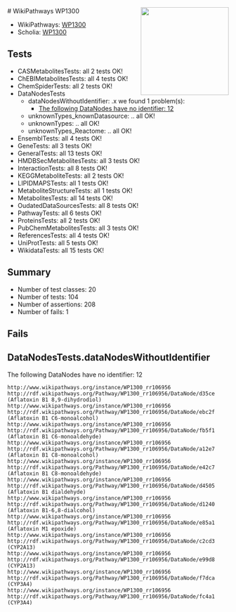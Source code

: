 <img style="float: right; width: 200px" src="https://upload.wikimedia.org/wikipedia/commons/thumb/8/83/Wplogo_with_text_500.png/640px-Wplogo_with_text_500.png" />
# WikiPathways WP1300

* WikiPathways: [WP1300](https://new.wikipathways.org/pathways/WP1300)
* Scholia: [WP1300](https://scholia.toolforge.org/wikipathways/WP1300)
## Tests
* CASMetabolitesTests: all 2 tests OK!
* ChEBIMetabolitesTests: all 4 tests OK!
* ChemSpiderTests: all 2 tests OK!
* DataNodesTests
    * dataNodesWithoutIdentifier: .x we found 1 problem(s):
        * [The following DataNodes have no identifier: 12](#8792c492)
    * unknownTypes_knownDatasource: .. all OK!
    * unknownTypes: .. all OK!
    * unknownTypes_Reactome: .. all OK!
* EnsemblTests: all 4 tests OK!
* GeneTests: all 3 tests OK!
* GeneralTests: all 13 tests OK!
* HMDBSecMetabolitesTests: all 3 tests OK!
* InteractionTests: all 8 tests OK!
* KEGGMetaboliteTests: all 2 tests OK!
* LIPIDMAPSTests: all 1 tests OK!
* MetaboliteStructureTests: all 1 tests OK!
* MetabolitesTests: all 14 tests OK!
* OudatedDataSourcesTests: all 8 tests OK!
* PathwayTests: all 6 tests OK!
* ProteinsTests: all 2 tests OK!
* PubChemMetabolitesTests: all 3 tests OK!
* ReferencesTests: all 4 tests OK!
* UniProtTests: all 5 tests OK!
* WikidataTests: all 15 tests OK!


## Summary

* Number of test classes: 20
* Number of tests: 104
* Number of assertions: 208
* Number of fails: 1

## Fails

<a name="8792c492" />

## DataNodesTests.dataNodesWithoutIdentifier

The following DataNodes have no identifier: 12
```
http://www.wikipathways.org/instance/WP1300_rr106956 http://rdf.wikipathways.org/Pathway/WP1300_rr106956/DataNode/d35ce (Aflatoxin B1 8,9-dihydrodiol)
http://www.wikipathways.org/instance/WP1300_rr106956 http://rdf.wikipathways.org/Pathway/WP1300_rr106956/DataNode/ebc2f (Aflatoxin B1 C6-monoalcohol)
http://www.wikipathways.org/instance/WP1300_rr106956 http://rdf.wikipathways.org/Pathway/WP1300_rr106956/DataNode/fb5f1 (Aflatoxin B1 C6-monoaldehyde)
http://www.wikipathways.org/instance/WP1300_rr106956 http://rdf.wikipathways.org/Pathway/WP1300_rr106956/DataNode/a12e7 (Aflatoxin B1 C8-monoalcohol)
http://www.wikipathways.org/instance/WP1300_rr106956 http://rdf.wikipathways.org/Pathway/WP1300_rr106956/DataNode/e42c7 (Aflatoxin B1 C8-monoaldehyde)
http://www.wikipathways.org/instance/WP1300_rr106956 http://rdf.wikipathways.org/Pathway/WP1300_rr106956/DataNode/d4505 (Aflatoxin B1 dialdehyde)
http://www.wikipathways.org/instance/WP1300_rr106956 http://rdf.wikipathways.org/Pathway/WP1300_rr106956/DataNode/d1240 (Aflatoxin B1-6,8-dialcohol)
http://www.wikipathways.org/instance/WP1300_rr106956 http://rdf.wikipathways.org/Pathway/WP1300_rr106956/DataNode/e85a1 (Aflatoxin M1 epoxide)
http://www.wikipathways.org/instance/WP1300_rr106956 http://rdf.wikipathways.org/Pathway/WP1300_rr106956/DataNode/c2cd3 (CYP2A13)
http://www.wikipathways.org/instance/WP1300_rr106956 http://rdf.wikipathways.org/Pathway/WP1300_rr106956/DataNode/e99d8 (CYP2A13)
http://www.wikipathways.org/instance/WP1300_rr106956 http://rdf.wikipathways.org/Pathway/WP1300_rr106956/DataNode/f7dca (CYP3A4)
http://www.wikipathways.org/instance/WP1300_rr106956 http://rdf.wikipathways.org/Pathway/WP1300_rr106956/DataNode/fc4a1 (CYP3A4)
```

